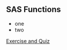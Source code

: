 ## SAS Functions
* one
* two


[Exercise and Quiz](https://drive.google.com/open?id=1sgIcY-53nxT5frR7_a0-MSuhbsZvNFUg)

